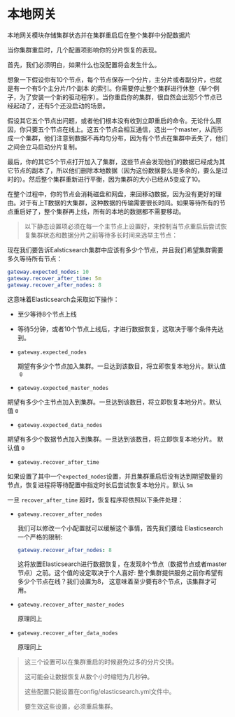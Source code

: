 # 本地网关

本地网关模块存储集群状态并在集群重启后在整个集群中分配数据片

当你集群重启时，几个配置项影响你的分片恢复的表现。

首先，我们必须明白，如果什么也没配置将会发生什么。

想象一下假设你有10个节点，每个节点保存一个分片，主分片或者副分片，也就是有一个有5个主分片/1个副本 的索引。你需要停止整个集群进行休整（举个例子，为了安装一个新的驱动程序）。当你重启你的集群，很自然会出现5个节点已经起动了，还有5个还没启动的场景。

假设其它五个节点出问题，或者他们根本没有收到立即重启的命令。无论什么原因，你只要五个节点在线上。这五个节点会相互通信，选出一个master，从而形成一个集群，他们注意到数据不再均匀分布，因为有个节点在集群中丢失了，他们之间会立马启动分片复制。

最后，你的其它5个节点打开加入了集群，这些节点会发现他们的数据已经成为其它节点的副本了，所以他们删除本地数据（因为这份数据要么是多余的，要么是过时的）。然后整个集群重新进行平衡，因为集群的大小已经从5变成了10。

在整个过程中，你的节点会消耗磁盘和网盘，来回移动数据，因为没有更好的理由。对于有上T数据的大集群，这种数据的传输需要很长时间。如果等待所有的节点重启好了，整个集群再上线，所有的本地的数据都不需要移动。

> 以下静态设置项必须在每一个主节点上设置好，来控制当节点重启后尝试恢复集群状态和数据分片之前等待多长时间来选举主节点：

现在我们要告诉Ealsticsearch集群中应该有多少个节点，并且我们希望集群需要多久等待所有节点：

```yaml
gateway.expected_nodes: 10
gateway.recover_after_time: 5m
gateway.recover_after_nodes: 8
```

这意味着Elasticsearch会采取如下操作：

- 至少等待8个节点上线


- 等待5分钟，或者10个节点上线后，才进行数据恢复，这取决于哪个条件先达到。



- `gateway.expected_nodes`

  期望有多少个节点加入集群。一旦达到该数目，将立即恢复本地分片。默认值  `0`

- `gateway.expected_master_nodes`

期望有多少个主节点加入到集群。一旦达到该数目，将立即恢复本地分片。默认值 `0`

- `gateway.expected_data_nodes`

期望有多少个数据节点加入到集群。一旦达到该数目，将立即恢复本地分片。 默认值 `0`

- `gateway.recover_after_time`

如果设置了其中一个`expected_nodes`设置，并且集群重启后没有达到期望数量的节点，恢复进程将等待配置中指定时长后尝试恢复本地分片。默认 `5m`

一旦 `recover_after_time` 超时，恢复程序将依照以下条件处理：

- `gateway.recover_after_nodes`

  我们可以修改一个小配置就可以缓解这个事情，首先我们要给 Elasticsearch一个严格的限制:

  ```yaml
  gateway.recover_after_nodes: 8
  ```

  这将放置Elasticsearch进行数据恢复，在发现8个节点（数据节点或者master节点）之前。这个值的设定取决于个人喜好: 整个集群提供服务之前你希望有多少个节点在线？我们设置为8， 这意味着至少要有8个节点，该集群才可用。

- `gateway.recover_after_master_nodes`

  原理同上

- `gateway.recover_after_data_nodes`

  原理同上

> 这三个设置可以在集群重启的时候避免过多的分片交换。
>
> 这可能会让数据恢复从数个小时缩短为几秒钟。
>
> 这些配置只能设置在config/elasticsearch.yml文件中。
>
> 要生效这些设置，必须重启集群。